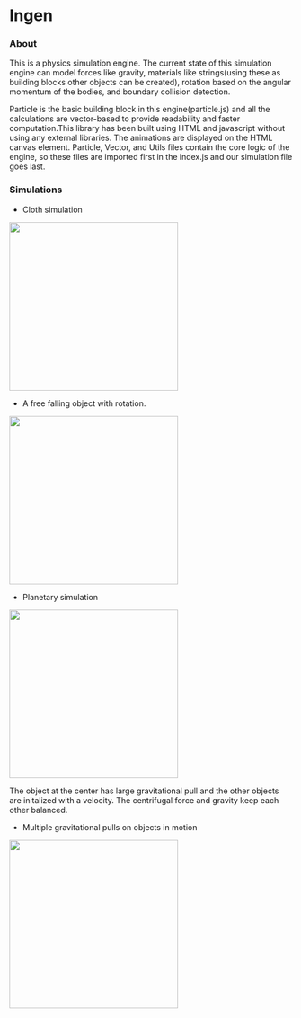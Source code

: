 # Ingen 


### About 
This is a physics simulation engine. The current state of this simulation engine can model forces like gravity, materials like strings(using these as building blocks other objects can be created), rotation based on the angular momentum of the bodies, and boundary collision detection.

Particle is the basic building block in this engine(particle.js) and all the calculations are vector-based to provide readability and faster computation.This library has been built using HTML and javascript without using any external libraries. The animations are displayed on the HTML canvas element. Particle, Vector, and Utils files contain the core logic of the engine, so these files are imported first in the index.js and our simulation file goes last.

 ### Simulations

- Cloth simulation

<img src="https://user-images.githubusercontent.com/22196360/147784639-dad5569c-0dd0-45ee-bfbc-fbab1cc9c611.gif" width='300' height='300' />


- A free falling object with rotation.

<img src="https://user-images.githubusercontent.com/22196360/147784653-5dda3d92-87c3-4fe0-a795-66d22bd4d720.gif" width='300' height='300' />

- Planetary simulation
 
 <img src="https://user-images.githubusercontent.com/22196360/147784652-1dcf9cb1-75a9-4d4a-b5b2-453073179548.gif" width='300' height='300' />
  
  The object at the center has large gravitational pull and the other objects are initalized with a velocity. The centrifugal force and gravity keep each other balanced.
  
- Multiple gravitational pulls on objects in motion

<img src="https://user-images.githubusercontent.com/22196360/147784650-c9b967f9-6d1b-4de7-8adb-962dee94670d.gif" width='300' height='300' />
